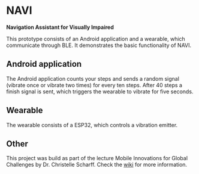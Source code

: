# NAVI

**Navigation Assistant for Visually Impaired**

This prototype consists of an Android application and a wearable, which communicate through BLE. It demonstrates the basic functionality of NAVI. 

## Android application

The Android application counts your steps and sends a random signal (vibrate once or vibrate two times) for every ten steps. After 40 steps a finish signal is sent, which triggers the wearable to vibrate for five seconds.

## Wearable

The wearable consists of a ESP32, which controls a vibration emitter. 

## Other

This project was build as part of the lecture Mobile Innovations for Global Challenges by Dr. Christelle Scharff. Check the [wiki](https://github.com/AkshayMehta78/NAVI/wiki) for more information.
